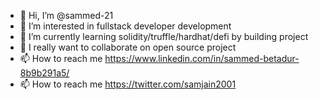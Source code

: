 - 👋 Hi, I’m @sammed-21
- 👀 I’m interested in fullstack developer development 
- 🌱 I’m currently learning solidity/truffle/hardhat/defi by building project 
- 💞️ I really want to collaborate on open source project 
- 📫 How to reach me https://www.linkedin.com/in/sammed-betadur-8b9b291a5/
- 📫 How to reach me https://twitter.com/samjain2001

<!---
sammed-21/sammed-21 is a ✨ special ✨ repository because its `README.md` (this file) appears on your GitHub profile.
You can click the Preview link to take a look at your changes.
--->
